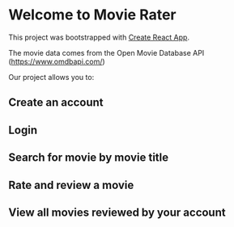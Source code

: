# Welcome to Movie Rater

This project was bootstrapped with [Create React App](https://github.com/facebook/create-react-app).

The movie data comes from the Open Movie Database API (https://www.omdbapi.com/)

Our project allows you to:

## Create an account
## Login
## Search for movie by movie title
## Rate and review a movie
## View all movies reviewed by your account


